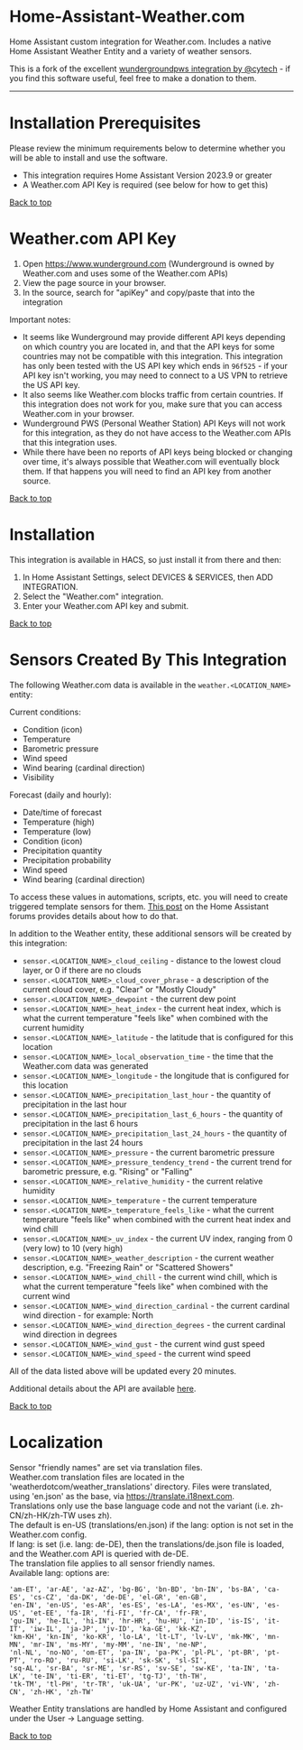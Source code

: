 # Home-Assistant-Weather.com
Home Assistant custom integration for Weather.com.
Includes a native Home Assistant Weather Entity and a variety of weather sensors.  

This is a fork of the excellent [wundergroundpws integration by @cytech](https://github.com/cytech/Home-Assistant-wundergroundpws) - if you
find this software useful, feel free to make a donation to them.

-------------------

# Installation Prerequisites
Please review the minimum requirements below to determine whether you will be able to
install and use the software.

- This integration requires Home Assistant Version 2023.9 or greater
- A Weather.com API Key is required (see below for how to get this)

[Back to top](#top) 

# Weather.com API Key
1) Open https://www.wunderground.com (Wunderground is owned by Weather.com and uses some of the Weather.com APIs)
2) View the page source in your browser.
3) In the source, search for "apiKey" and copy/paste that into the integration

Important notes:
* It seems like Wunderground may provide different API keys depending on which country you are located in, and that the API keys for some countries may not be compatible with this integration. This integration has only been tested with the US API key which ends in `96f525` - if your API key isn't working, you may need to connect to a US VPN to retrieve the US API key.
* It also seems like Weather.com blocks traffic from certain countries. If this integration does not work for you, make sure that you can access Weather.com in your browser.
* Wunderground PWS (Personal Weather Station) API Keys will not work for this integration, as they do not have access to the Weather.com APIs that this integration uses.
* While there have been no reports of API keys being blocked or changing over time, it's always possible that Weather.com will eventually block them. If that happens you will need to find an API key from another source.

[Back to top](#top)

# Installation

This integration is available in HACS, so just install it from there and then:

1. In Home Assistant Settings, select DEVICES & SERVICES, then ADD INTEGRATION.  
2. Select the "Weather.com" integration.  
3. Enter your Weather.com API key and submit.  

[Back to top](#top)

# Sensors Created By This Integration
The following Weather.com data is available in the `weather.<LOCATION_NAME>` entity:

Current conditions:
- Condition (icon)
- Temperature
- Barometric pressure
- Wind speed
- Wind bearing (cardinal direction)
- Visibility

Forecast (daily and hourly):
- Date/time of forecast
- Temperature (high)
- Temperature (low)
- Condition (icon)
- Precipitation quantity
- Precipitation probability
- Wind speed
- Wind bearing (cardinal direction)

To access these values in automations, scripts, etc. you will need to create triggered template sensors for them. [This post](https://community.home-assistant.io/t/customising-the-bom-weather-and-lovelace-now-in-hacs/123549/1465) on the Home Assistant forums provides details about how to do that.

In addition to the Weather entity, these additional sensors will be created by this integration:

* `sensor.<LOCATION_NAME>_cloud_ceiling` - distance to the lowest cloud layer, or 0 if there are no clouds
* `sensor.<LOCATION_NAME>_cloud_cover_phrase` - a description of the current cloud cover, e.g. "Clear" or "Mostly Cloudy"
* `sensor.<LOCATION_NAME>_dewpoint` - the current dew point
* `sensor.<LOCATION_NAME>_heat_index` - the current heat index, which is what the current temperature "feels like" when combined with the current humidity
* `sensor.<LOCATION_NAME>_latitude` - the latitude that is configured for this location
* `sensor.<LOCATION_NAME>_local_observation_time` - the time that the Weather.com data was generated
* `sensor.<LOCATION_NAME>_longitude` - the longitude that is configured for this location
* `sensor.<LOCATION_NAME>_precipitation_last_hour` - the quantity of precipitation in the last hour
* `sensor.<LOCATION_NAME>_precipitation_last_6_hours` - the quantity of precipitation in the last 6 hours
* `sensor.<LOCATION_NAME>_precipitation_last_24_hours` - the quantity of precipitation in the last 24 hours
* `sensor.<LOCATION_NAME>_pressure` - the current barometric pressure
* `sensor.<LOCATION_NAME>_pressure_tendency_trend` - the current trend for barometric pressure, e.g. "Rising" or "Falling"
* `sensor.<LOCATION_NAME>_relative_humidity` - the current relative humidity
* `sensor.<LOCATION_NAME>_temperature` - the current temperature
* `sensor.<LOCATION_NAME>_temperature_feels_like` - what the current temperature "feels like" when combined with the current heat index and wind chill
* `sensor.<LOCATION_NAME>_uv_index` - the current UV index, ranging from 0 (very low) to 10 (very high)
* `sensor.<LOCATION_NAME>_weather_description` - the current weather description, e.g. "Freezing Rain" or "Scattered Showers"
* `sensor.<LOCATION_NAME>_wind_chill` - the current wind chill, which is what the current temperature "feels like" when combined with the current wind
* `sensor.<LOCATION_NAME>_wind_direction_cardinal` - the current cardinal wind direction - for example: North
* `sensor.<LOCATION_NAME>_wind_direction_degrees` - the current cardinal wind direction in degrees
* `sensor.<LOCATION_NAME>_wind_gust` - the current wind gust speed
* `sensor.<LOCATION_NAME>_wind_speed` - the current wind speed

All of the data listed above will be updated every 20 minutes.  

Additional details about the API are available [here](https://docs.google.com/document/d/14OK6NG5GRwezb6-5C1vQJoRdStrGnXUiXBDCmQP9T9s/edit).  

[Back to top](#top)

# Localization

Sensor "friendly names" are set via translation files.  
Weather.com translation files are located in the 'weatherdotcom/weather_translations' directory.
Files were translated, using 'en.json' as the base, via https://translate.i18next.com.  
Translations only use the base language code and not the variant (i.e. zh-CN/zh-HK/zh-TW uses zh).  
The default is en-US (translations/en.json) if the lang: option is not set in the Weather.com config.  
If lang: is set (i.e.  lang: de-DE), then the translations/de.json file is loaded, and the Weather.com API is queried with de-DE.    
The translation file applies to all sensor friendly names.    
Available lang: options are:  
```
'am-ET', 'ar-AE', 'az-AZ', 'bg-BG', 'bn-BD', 'bn-IN', 'bs-BA', 'ca-ES', 'cs-CZ', 'da-DK', 'de-DE', 'el-GR', 'en-GB',
'en-IN', 'en-US', 'es-AR', 'es-ES', 'es-LA', 'es-MX', 'es-UN', 'es-US', 'et-EE', 'fa-IR', 'fi-FI', 'fr-CA', 'fr-FR',
'gu-IN', 'he-IL', 'hi-IN', 'hr-HR', 'hu-HU', 'in-ID', 'is-IS', 'it-IT', 'iw-IL', 'ja-JP', 'jv-ID', 'ka-GE', 'kk-KZ',
'km-KH', 'kn-IN', 'ko-KR', 'lo-LA', 'lt-LT', 'lv-LV', 'mk-MK', 'mn-MN', 'mr-IN', 'ms-MY', 'my-MM', 'ne-IN', 'ne-NP',
'nl-NL', 'no-NO', 'om-ET', 'pa-IN', 'pa-PK', 'pl-PL', 'pt-BR', 'pt-PT', 'ro-RO', 'ru-RU', 'si-LK', 'sk-SK', 'sl-SI',
'sq-AL', 'sr-BA', 'sr-ME', 'sr-RS', 'sv-SE', 'sw-KE', 'ta-IN', 'ta-LK', 'te-IN', 'ti-ER', 'ti-ET', 'tg-TJ', 'th-TH',
'tk-TM', 'tl-PH', 'tr-TR', 'uk-UA', 'ur-PK', 'uz-UZ', 'vi-VN', 'zh-CN', 'zh-HK', 'zh-TW'
```
Weather Entity translations are handled by Home Assistant and configured under the User -> Language setting.

[Back to top](#top)
